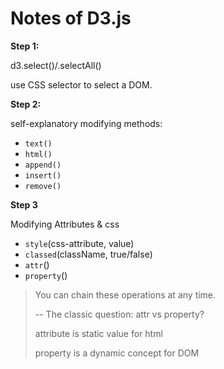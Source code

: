 # Notes of D3.js



**Step 1:**

d3.select()/.selectAll()

use CSS selector to select a DOM.

**Step 2:**

self-explanatory modifying methods:

- `text()` 
- `html()`
- `append()`
- `insert()`
- `remove()`



**Step 3**

Modifying Attributes & css

- `style`(css-attribute, value)
- `classed`(className, true/false)
- `attr`()
- `property`()

> You can chain these operations at any time.
>
>  -- The classic question: attr vs property?
>
> attribute is static value for html
>
> property is a dynamic concept for DOM

